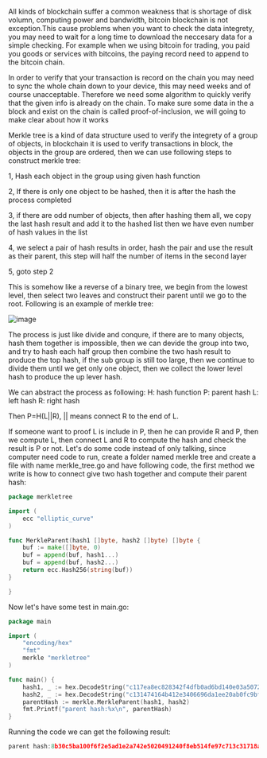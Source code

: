 All kinds of blockchain suffer a common weakness that is shortage of disk volumn, computing power and bandwidth, bitcoin blockchain is not exception.This cause problems when you want to check the data 
integrety, you may need to wait for a long time to download the neccesary data for a simple checking. For example when we using bitcoin for trading, you paid you goods or services with bitcoins, the 
paying record need to append to the bitcoin chain. 

In order to verify that your transaction is record on the chain you may need to sync the whole chain down to your device, this may need weeks and of course unacceptable. Therefore we need some algorithm
to quickly verify that the given info is already on the chain. To make sure some data in the a block and exist on the chain is called proof-of-inclusion, we will going to make clear about how it works

Merkle tree is a kind of data structure used to verify the integrety of a group of objects, in blockchain it is used to verify transactions 
in block, the objects in the group are ordered, then we can use following steps to construct merkle tree:

1, Hash each object in the group using given hash function

2, If there is only one object to be hashed, then it is after the hash the process completed

3, if there are odd number of objects, then after hashing them all, we copy the last hash result and add it to the hashed list
then we have even number of hash values in the list

4, we select a pair of hash results in order, hash the pair and use the result as their parent, this step will half the number of items
in the second layer

5, goto step 2

This is somehow like a reverse of a binary tree, we begin from the lowest level, then select two leaves and construct their parent until
we go to the root. Following is an example of merkle tree:


![image](https://github.com/wycl16514/golang-bitcoin-core-merkle-tree/assets/7506958/4f258c11-4cc2-41e6-b8c7-6e937f9276ef)

The process is just like divide and conqure, if there are to many objects, hash them together is impossible, then we can devide the group
into two, and try to hash each half group then combine the two hash result to produce the top hash, if the sub group is still too large,
then we continue to divide them until we get only one object, then we collect the lower level hash to produce the up lever hash.

We can abstract the process as following:
H: hash function
P: parent hash
L: left hash
R: right hash

Then P=H(L||R), || means connect R to the end of L.

If someone want to proof L is include in P, then he can provide R and P, then we compute L, then connect L and R to compute the hash and 
check the result is P or not. Let's do some code instead of only talking, since computer need code to run, create a folder named merkle tree and create a file with name merkle_tree.go and have following 
code, the first method we write is how to connect give two hash together and compute their parent hash:
```go
package merkletree

import (
	ecc "elliptic_curve"
)

func MerkleParent(hash1 []byte, hash2 []byte) []byte {
	buf := make([]byte, 0)
	buf = append(buf, hash1...)
	buf = append(buf, hash2...)
	return ecc.Hash256(string(buf))
}

}
```
Now let's have some test in main.go:
```go
package main

import (
	"encoding/hex"
	"fmt"
	merkle "merkletree"
)

func main() {
	hash1, _ := hex.DecodeString("c117ea8ec828342f4dfb0ad6bd140e03a50720ece40169ee38bdc15d9eb64cf5")
	hash2, _ := hex.DecodeString("c131474164b412e3406696da1ee20ab0fc9bf41c8f05fa8ceea7a08d672d7cc5")
	parentHash := merkle.MerkleParent(hash1, hash2)
	fmt.Printf("parent hash:%x\n", parentHash)
}
```
Running the code we can get the following result:
```go
parent hash:8b30c5ba100f6f2e5ad1e2a742e5020491240f8eb514fe97c713c31718ad7ecd
```

